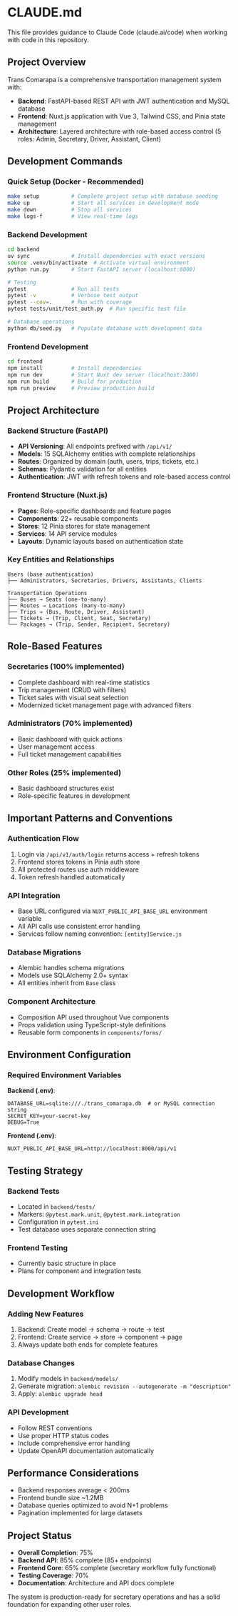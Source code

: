 # CLAUDE.md

This file provides guidance to Claude Code (claude.ai/code) when working with code in this repository.

## Project Overview

Trans Comarapa is a comprehensive transportation management system with:
- **Backend**: FastAPI-based REST API with JWT authentication and MySQL database
- **Frontend**: Nuxt.js application with Vue 3, Tailwind CSS, and Pinia state management
- **Architecture**: Layered architecture with role-based access control (5 roles: Admin, Secretary, Driver, Assistant, Client)

## Development Commands

### Quick Setup (Docker - Recommended)
```bash
make setup          # Complete project setup with database seeding
make up             # Start all services in development mode
make down           # Stop all services
make logs-f         # View real-time logs
```

### Backend Development
```bash
cd backend
uv sync             # Install dependencies with exact versions
source .venv/bin/activate  # Activate virtual environment
python run.py       # Start FastAPI server (localhost:8000)

# Testing
pytest              # Run all tests
pytest -v           # Verbose test output
pytest --cov=.      # Run with coverage
pytest tests/unit/test_auth.py  # Run specific test file

# Database operations
python db/seed.py   # Populate database with development data
```

### Frontend Development
```bash
cd frontend
npm install         # Install dependencies
npm run dev         # Start Nuxt dev server (localhost:3000)
npm run build       # Build for production
npm run preview     # Preview production build
```

## Project Architecture

### Backend Structure (FastAPI)
- **API Versioning**: All endpoints prefixed with `/api/v1/`
- **Models**: 15 SQLAlchemy entities with complete relationships
- **Routes**: Organized by domain (auth, users, trips, tickets, etc.)
- **Schemas**: Pydantic validation for all entities
- **Authentication**: JWT with refresh tokens and role-based access control

### Frontend Structure (Nuxt.js)
- **Pages**: Role-specific dashboards and feature pages
- **Components**: 22+ reusable components
- **Stores**: 12 Pinia stores for state management
- **Services**: 14 API service modules
- **Layouts**: Dynamic layouts based on authentication state

### Key Entities and Relationships
```
Users (base authentication)
├── Administrators, Secretaries, Drivers, Assistants, Clients

Transportation Operations
├── Buses → Seats (one-to-many)
├── Routes → Locations (many-to-many)
├── Trips → (Bus, Route, Driver, Assistant)
├── Tickets → (Trip, Client, Seat, Secretary)
└── Packages → (Trip, Sender, Recipient, Secretary)
```

## Role-Based Features

### Secretaries (100% implemented)
- Complete dashboard with real-time statistics
- Trip management (CRUD with filters)
- Ticket sales with visual seat selection
- Modernized ticket management page with advanced filters

### Administrators (70% implemented)
- Basic dashboard with quick actions
- User management access
- Full ticket management capabilities

### Other Roles (25% implemented)
- Basic dashboard structures exist
- Role-specific features in development

## Important Patterns and Conventions

### Authentication Flow
1. Login via `/api/v1/auth/login` returns access + refresh tokens
2. Frontend stores tokens in Pinia auth store
3. All protected routes use auth middleware
4. Token refresh handled automatically

### API Integration
- Base URL configured via `NUXT_PUBLIC_API_BASE_URL` environment variable
- All API calls use consistent error handling
- Services follow naming convention: `[entity]Service.js`

### Database Migrations
- Alembic handles schema migrations
- Models use SQLAlchemy 2.0+ syntax
- All entities inherit from `Base` class

### Component Architecture
- Composition API used throughout Vue components
- Props validation using TypeScript-style definitions
- Reusable form components in `components/forms/`

## Environment Configuration

### Required Environment Variables
**Backend (.env)**:
```env
DATABASE_URL=sqlite:///./trans_comarapa.db  # or MySQL connection string
SECRET_KEY=your-secret-key
DEBUG=True
```

**Frontend (.env)**:
```env
NUXT_PUBLIC_API_BASE_URL=http://localhost:8000/api/v1
```

## Testing Strategy

### Backend Tests
- Located in `backend/tests/`
- Markers: `@pytest.mark.unit`, `@pytest.mark.integration`
- Configuration in `pytest.ini`
- Test database uses separate connection string

### Frontend Testing
- Currently basic structure in place
- Plans for component and integration tests

## Development Workflow

### Adding New Features
1. Backend: Create model → schema → route → test
2. Frontend: Create service → store → component → page
3. Always update both ends for complete features

### Database Changes
1. Modify models in `backend/models/`
2. Generate migration: `alembic revision --autogenerate -m "description"`
3. Apply: `alembic upgrade head`

### API Development
- Follow REST conventions
- Use proper HTTP status codes
- Include comprehensive error handling
- Update OpenAPI documentation automatically

## Performance Considerations

- Backend responses average < 200ms
- Frontend bundle size ~1.2MB
- Database queries optimized to avoid N+1 problems
- Pagination implemented for large datasets

## Project Status

- **Overall Completion**: 75%
- **Backend API**: 85% complete (85+ endpoints)
- **Frontend Core**: 65% complete (secretary workflow fully functional)
- **Testing Coverage**: 70%
- **Documentation**: Architecture and API docs complete

The system is production-ready for secretary operations and has a solid foundation for expanding other user roles.